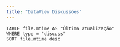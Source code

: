 ```yaml
---
title: "DataView Discussões"
---
```

```dataview
TABLE file.mtime AS "Última atualização"
WHERE type = "discuss"
SORT file.mtime desc
```
